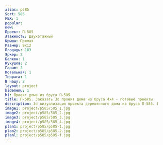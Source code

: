 ```yaml
---
alias: p585
Sort: 585
FBX: 1
popular: 
new: 
Проект: П-585
Этажность: Двухэтажный
Крыша: Прямая
Размер: 9х12
Площадь: 183
Эркер: 2
Балкон: 1
Кукушка: 2
Гараж: 2
Котельная: 1
Терраса: 1
В чашу: 2
layout: project
hidemenu: 1
h1: Проект дома из бруса П-585
title: П-585. Заказать 3d проект дома из бруса 4х4 - готовые проекты
description: 3d визуализация проекта деревянного дома из бруса П-585. Площадь 14 м2, размер 4х4. Вы можете внести любые изменения в проект.
image1: project/p585/585_1.jpg
image2: project/p585/585_2.jpg
image3: project/p585/585_3.jpg
image4: project/p585/585_4.jpg
plan1: project/p585/p585-1.jpg
plan2: project/p585/p585-2.jpg
planl: project/p585/p585-f.jpg
---
```

